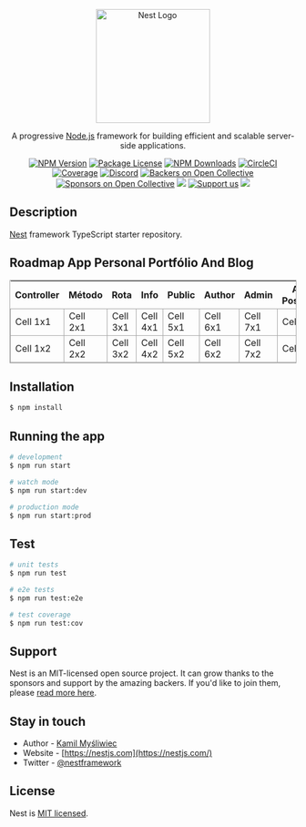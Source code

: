<p align="center">
  <a href="http://nestjs.com/" target="blank"><img src="https://nestjs.com/img/logo-small.svg" width="200" alt="Nest Logo" /></a>
</p>

[circleci-image]: https://img.shields.io/circleci/build/github/nestjs/nest/master?token=abc123def456
[circleci-url]: https://circleci.com/gh/nestjs/nest

  <p align="center">A progressive <a href="http://nodejs.org" target="_blank">Node.js</a> framework for building efficient and scalable server-side applications.</p>
    <p align="center">
<a href="https://www.npmjs.com/~nestjscore" target="_blank"><img src="https://img.shields.io/npm/v/@nestjs/core.svg" alt="NPM Version" /></a>
<a href="https://www.npmjs.com/~nestjscore" target="_blank"><img src="https://img.shields.io/npm/l/@nestjs/core.svg" alt="Package License" /></a>
<a href="https://www.npmjs.com/~nestjscore" target="_blank"><img src="https://img.shields.io/npm/dm/@nestjs/common.svg" alt="NPM Downloads" /></a>
<a href="https://circleci.com/gh/nestjs/nest" target="_blank"><img src="https://img.shields.io/circleci/build/github/nestjs/nest/master" alt="CircleCI" /></a>
<a href="https://coveralls.io/github/nestjs/nest?branch=master" target="_blank"><img src="https://coveralls.io/repos/github/nestjs/nest/badge.svg?branch=master#9" alt="Coverage" /></a>
<a href="https://discord.gg/G7Qnnhy" target="_blank"><img src="https://img.shields.io/badge/discord-online-brightgreen.svg" alt="Discord"/></a>
<a href="https://opencollective.com/nest#backer" target="_blank"><img src="https://opencollective.com/nest/backers/badge.svg" alt="Backers on Open Collective" /></a>
<a href="https://opencollective.com/nest#sponsor" target="_blank"><img src="https://opencollective.com/nest/sponsors/badge.svg" alt="Sponsors on Open Collective" /></a>
  <a href="https://paypal.me/kamilmysliwiec" target="_blank"><img src="https://img.shields.io/badge/Donate-PayPal-ff3f59.svg"/></a>
    <a href="https://opencollective.com/nest#sponsor"  target="_blank"><img src="https://img.shields.io/badge/Support%20us-Open%20Collective-41B883.svg" alt="Support us"></a>
  <a href="https://twitter.com/nestframework" target="_blank"><img src="https://img.shields.io/twitter/follow/nestframework.svg?style=social&label=Follow"></a>
</p>
  <!--[![Backers on Open Collective](https://opencollective.com/nest/backers/badge.svg)](https://opencollective.com/nest#backer)
  [![Sponsors on Open Collective](https://opencollective.com/nest/sponsors/badge.svg)](https://opencollective.com/nest#sponsor)-->

## Description

[Nest](https://github.com/nestjs/nest) framework TypeScript starter repository.

## Roadmap App Personal Portfólio And Blog

<table style="border: 1px #a6a6a6 solid">
	<tbody>
    <tr>
      <th>Controller</th>
      <th>Método</th>
      <th>Rota</th>
      <th>Info</th>
      <th>Public</th>
      <th>Author</th>
      <th>Admin</th>
      <th>Author Possession</th>
      <th>Admin Possession</th>
    </tr>
		<tr>
			<td style="border: 1px #a6a6a6 solid">Cell 1x1</td>
			<td style="border: 1px #a6a6a6 solid">Cell 2x1</td>
			<td style="border: 1px #a6a6a6 solid">Cell 3x1</td>
			<td style="border: 1px #a6a6a6 solid">Cell 4x1</td>
			<td style="border: 1px #a6a6a6 solid">Cell 5x1</td>
			<td style="border: 1px #a6a6a6 solid">Cell 6x1</td>
			<td style="border: 1px #a6a6a6 solid">Cell 7x1</td>
			<td style="border: 1px #a6a6a6 solid">Cell 8x1</td>
			<td style="border: 1px #a6a6a6 solid">Cell 9x1</td>
			<td style="border: 1px #a6a6a6 solid">Cell 10x1</td>
			<td style="border: 1px #a6a6a6 solid">Cell 11x1</td>
			<td style="border: 1px #a6a6a6 solid">Cell 12x1</td>
			<td style="border: 1px #a6a6a6 solid">Cell 13x1</td>
			<td style="border: 1px #a6a6a6 solid">Cell 14x1</td>
		</tr>
		<tr>
			<td style="border: 1px #a6a6a6 solid">Cell 1x2</td>
			<td style="border: 1px #a6a6a6 solid">Cell 2x2</td>
			<td style="border: 1px #a6a6a6 solid">Cell 3x2</td>
			<td style="border: 1px #a6a6a6 solid">Cell 4x2</td>
			<td style="border: 1px #a6a6a6 solid">Cell 5x2</td>
			<td style="border: 1px #a6a6a6 solid">Cell 6x2</td>
			<td style="border: 1px #a6a6a6 solid">Cell 7x2</td>
			<td style="border: 1px #a6a6a6 solid">Cell 8x2</td>
			<td style="border: 1px #a6a6a6 solid">Cell 9x2</td>
			<td style="border: 1px #a6a6a6 solid">Cell 10x2</td>
			<td style="border: 1px #a6a6a6 solid">Cell 11x2</td>
			<td style="border: 1px #a6a6a6 solid">Cell 12x2</td>
			<td style="border: 1px #a6a6a6 solid">Cell 13x2</td>
			<td style="border: 1px #a6a6a6 solid">Cell 14x2</td>
		</tr>
	</tbody>
</table>

## Installation

```bash
$ npm install
```

## Running the app

```bash
# development
$ npm run start

# watch mode
$ npm run start:dev

# production mode
$ npm run start:prod
```

## Test

```bash
# unit tests
$ npm run test

# e2e tests
$ npm run test:e2e

# test coverage
$ npm run test:cov
```

## Support

Nest is an MIT-licensed open source project. It can grow thanks to the sponsors and support by the amazing backers. If you'd like to join them, please [read more here](https://docs.nestjs.com/support).

## Stay in touch

- Author - [Kamil Myśliwiec](https://kamilmysliwiec.com)
- Website - [https://nestjs.com](https://nestjs.com/)
- Twitter - [@nestframework](https://twitter.com/nestframework)

## License

Nest is [MIT licensed](LICENSE).
